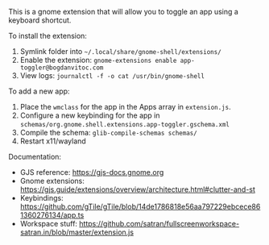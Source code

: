 This is a gnome extension that will allow you to toggle an app using a keyboard shortcut.

To install the extension:
1. Symlink folder into `~/.local/share/gnome-shell/extensions/`
2. Enable the extension: `gnome-extensions enable app-toggler@bogdanvitoc.com`
3. View logs: `journalctl -f -o cat /usr/bin/gnome-shell`

To add a new app:
1. Place the `wmclass` for the app in the Apps array in `extension.js`.
2. Configure a new keybinding for the app in `schemas/org.gnome.shell.extensions.app-toggler.gschema.xml`
3. Compile the schema: `glib-compile-schemas schemas/`
4. Restart x11/wayland

Documentation:
- GJS reference: https://gjs-docs.gnome.org
- Gnome extensions: https://gjs.guide/extensions/overview/architecture.html#clutter-and-st
- Keybindings: https://github.com/gTile/gTile/blob/14de1786818e56aa797229ebcece861360276134/app.ts
- Workspace stuff: https://github.com/satran/fullscreenworkspace-satran.in/blob/master/extension.js